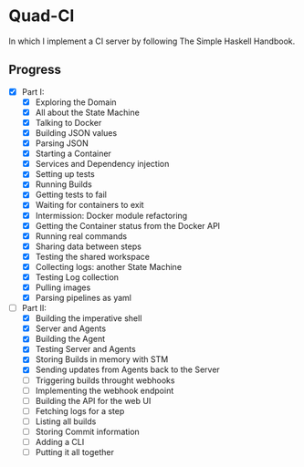 # Quad-CI

In which I implement a CI server by following The Simple Haskell Handbook.

## Progress

- [x] Part I:
  - [x] Exploring the Domain
  - [x] All about the State Machine
  - [x] Talking to Docker
  - [x] Building JSON values
  - [x] Parsing JSON
  - [x] Starting a Container
  - [x] Services and Dependency injection
  - [x] Setting up tests
  - [x] Running Builds
  - [x] Getting tests to fail
  - [x] Waiting for containers to exit
  - [x] Intermission: Docker module refactoring
  - [x] Getting the Container status from the Docker API
  - [x] Running real commands
  - [x] Sharing data between steps
  - [x] Testing the shared workspace
  - [x] Collecting logs: another State Machine
  - [x] Testing Log collection
  - [x] Pulling images
  - [x] Parsing pipelines as yaml
- [ ] Part II:
  - [x] Building the imperative shell
  - [x] Server and Agents
  - [x] Building the Agent
  - [x] Testing Server and Agents
  - [x] Storing Builds in memory with STM
  - [x] Sending updates from Agents back to the Server
  - [ ] Triggering builds throught webhooks
  - [ ] Implementing the webhook endpoint
  - [ ] Building the API for the web UI
  - [ ] Fetching logs for a step
  - [ ] Listing all builds
  - [ ] Storing Commit information
  - [ ] Adding a CLI
  - [ ] Putting it all together
